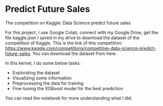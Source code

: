 # Predict Future Sales
The competition on Kaggle:  Data Science predict future sales

For this project, I use Google Colab, connect with my Google Drive, get the file kaggle.json I saved in my drive to download the dataset of the competition of Kaggle. This is the link of this competition: https://www.kaggle.com/competitions/competitive-data-science-predict-future-sales. You can download the dataset from here.

In this kernel, I do some below tasks:
- Explorating the dataset
- Visualizing some information
- Preprocessing the data for training
- Fine-tuning the XGBoost model for the best prediction

You can read the notebook for more understanding what I did. 
